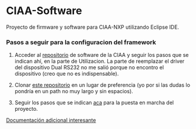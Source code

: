 # CIAA-Software
Proyecto de firmware y software para CIAA-NXP utilizando Eclipse IDE.


### Pasos a seguir para la configuracion del framework

1. Acceder al [repositorio](https://github.com/ciaa/software) de software de la CIAA y seguir los pasos que se indican ahí, en la parte de Utilizacion. La parte de reemplazar el driver del dispositivo Dual RS232 no me salió porque no encontro el dispositivo (creo que no es indispensable).

2. Clonar [este repositorio](https://github.com/ciaa/firmware_v3) en un lugar de preferencia (yo por si las dudas lo pondría en un path no muy largo y sin espacios).

3. Seguir los pasos que se indican [aca](https://github.com/epernia/firmware_v3/blob/master/documentation/firmware/eclipse/usage-es.md) para la puesta en marcha del proyecto.

[Documentación adicional interesante](https://github.com/epernia/firmware_v3/blob/master/documentation/firmware/readme/readme-es.md)

